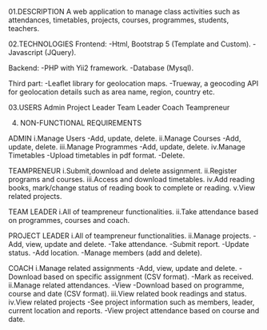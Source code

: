 01.DESCRIPTION
A web application to manage class activities such as attendances, timetables, projects, courses, programmes, students, teachers.


02.TECHNOLOGIES
Frontend:
-Html, Bootstrap 5 (Template and Custom).
-Javascript (JQuery).

Backend:
-PHP with Yii2 framework.
-Database (Mysql).

Third part:
-Leaflet library for geolocation maps.
-Trueway, a geocoding API for geolocation details such as area name, region, country etc.


03.USERS
Admin
Project Leader
Team Leader
Coach
Teampreneur


04. NON-FUNCTIONAL REQUIREMENTS 

ADMIN
i.Manage Users
-Add, update, delete.
ii.Manage Courses
-Add, update, delete.
iii.Manage Programmes
-Add, update, delete.
iv.Manage Timetables
-Upload timetables in pdf format.
-Delete.


TEAMPRENEUR
i.Submit,download and delete assignment.
ii.Register programs and courses.
iii.Access and download timetables.
iv.Add reading books, mark/change status of reading book to complete or reading.
v.View related projects.


TEAM LEADER
i.All of teampreneur functionalities.
ii.Take attendance based on programmes, courses and coach.


PROJECT LEADER
i.All of teampreneur functionalities.
ii.Manage projects.
-Add, view, update and delete.
-Take attendance.
-Submit report.
-Update status.
-Add location.
-Manage members (add and delete).


COACH
i.Manage related assignments
-Add, view, update and delete.
-Download based on specific assignment (CSV format).
-Mark as received.
ii.Manage related attendances.
-View
-Download based on programme, course and date (CSV format).
iii.View related book readings and status.
iv.View related projects
-See project information such as members, leader, current location and reports.
-View project attendance based on course and date.
